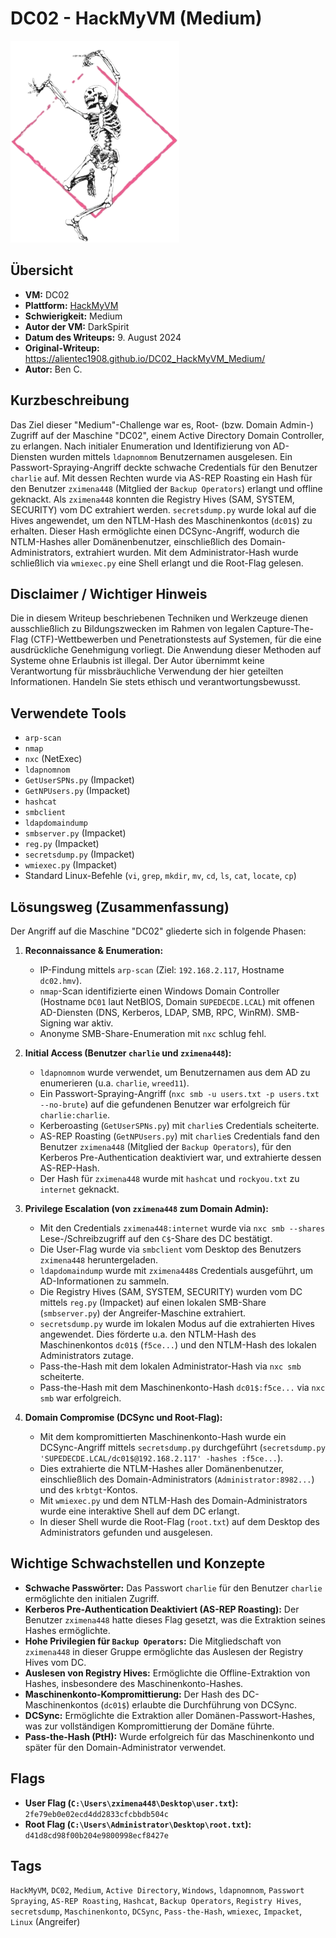 # DC02 - HackMyVM (Medium)

![DC02.png](DC02.png)

## Übersicht

*   **VM:** DC02
*   **Plattform:** [HackMyVM](https://hackmyvm.eu/machines/machine.php?vm=DC02)
*   **Schwierigkeit:** Medium
*   **Autor der VM:** DarkSpirit
*   **Datum des Writeups:** 9. August 2024
*   **Original-Writeup:** https://alientec1908.github.io/DC02_HackMyVM_Medium/
*   **Autor:** Ben C.

## Kurzbeschreibung

Das Ziel dieser "Medium"-Challenge war es, Root- (bzw. Domain Admin-) Zugriff auf der Maschine "DC02", einem Active Directory Domain Controller, zu erlangen. Nach initialer Enumeration und Identifizierung von AD-Diensten wurden mittels `ldapnomnom` Benutzernamen ausgelesen. Ein Passwort-Spraying-Angriff deckte schwache Credentials für den Benutzer `charlie` auf. Mit dessen Rechten wurde via AS-REP Roasting ein Hash für den Benutzer `zximena448` (Mitglied der `Backup Operators`) erlangt und offline geknackt. Als `zximena448` konnten die Registry Hives (SAM, SYSTEM, SECURITY) vom DC extrahiert werden. `secretsdump.py` wurde lokal auf die Hives angewendet, um den NTLM-Hash des Maschinenkontos (`dc01$`) zu erhalten. Dieser Hash ermöglichte einen DCSync-Angriff, wodurch die NTLM-Hashes aller Domänenbenutzer, einschließlich des Domain-Administrators, extrahiert wurden. Mit dem Administrator-Hash wurde schließlich via `wmiexec.py` eine Shell erlangt und die Root-Flag gelesen.

## Disclaimer / Wichtiger Hinweis

Die in diesem Writeup beschriebenen Techniken und Werkzeuge dienen ausschließlich zu Bildungszwecken im Rahmen von legalen Capture-The-Flag (CTF)-Wettbewerben und Penetrationstests auf Systemen, für die eine ausdrückliche Genehmigung vorliegt. Die Anwendung dieser Methoden auf Systeme ohne Erlaubnis ist illegal. Der Autor übernimmt keine Verantwortung für missbräuchliche Verwendung der hier geteilten Informationen. Handeln Sie stets ethisch und verantwortungsbewusst.

## Verwendete Tools

*   `arp-scan`
*   `nmap`
*   `nxc` (NetExec)
*   `ldapnomnom`
*   `GetUserSPNs.py` (Impacket)
*   `GetNPUsers.py` (Impacket)
*   `hashcat`
*   `smbclient`
*   `ldapdomaindump`
*   `smbserver.py` (Impacket)
*   `reg.py` (Impacket)
*   `secretsdump.py` (Impacket)
*   `wmiexec.py` (Impacket)
*   Standard Linux-Befehle (`vi`, `grep`, `mkdir`, `mv`, `cd`, `ls`, `cat`, `locate`, `cp`)

## Lösungsweg (Zusammenfassung)

Der Angriff auf die Maschine "DC02" gliederte sich in folgende Phasen:

1.  **Reconnaissance & Enumeration:**
    *   IP-Findung mittels `arp-scan` (Ziel: `192.168.2.117`, Hostname `dc02.hmv`).
    *   `nmap`-Scan identifizierte einen Windows Domain Controller (Hostname `DC01` laut NetBIOS, Domain `SUPEDECDE.LCAL`) mit offenen AD-Diensten (DNS, Kerberos, LDAP, SMB, RPC, WinRM). SMB-Signing war aktiv.
    *   Anonyme SMB-Share-Enumeration mit `nxc` schlug fehl.

2.  **Initial Access (Benutzer `charlie` und `zximena448`):**
    *   `ldapnomnom` wurde verwendet, um Benutzernamen aus dem AD zu enumerieren (u.a. `charlie`, `wreed11`).
    *   Ein Passwort-Spraying-Angriff (`nxc smb -u users.txt -p users.txt --no-brute`) auf die gefundenen Benutzer war erfolgreich für `charlie:charlie`.
    *   Kerberoasting (`GetUserSPNs.py`) mit `charlie`s Credentials scheiterte.
    *   AS-REP Roasting (`GetNPUsers.py`) mit `charlie`s Credentials fand den Benutzer `zximena448` (Mitglied der `Backup Operators`), für den Kerberos Pre-Authentication deaktiviert war, und extrahierte dessen AS-REP-Hash.
    *   Der Hash für `zximena448` wurde mit `hashcat` und `rockyou.txt` zu `internet` geknackt.

3.  **Privilege Escalation (von `zximena448` zum Domain Admin):**
    *   Mit den Credentials `zximena448:internet` wurde via `nxc smb --shares` Lese-/Schreibzugriff auf den `C$`-Share des DC bestätigt.
    *   Die User-Flag wurde via `smbclient` vom Desktop des Benutzers `zximena448` heruntergeladen.
    *   `ldapdomaindump` wurde mit `zximena448`s Credentials ausgeführt, um AD-Informationen zu sammeln.
    *   Die Registry Hives (SAM, SYSTEM, SECURITY) wurden vom DC mittels `reg.py` (Impacket) auf einen lokalen SMB-Share (`smbserver.py`) der Angreifer-Maschine extrahiert.
    *   `secretsdump.py` wurde im lokalen Modus auf die extrahierten Hives angewendet. Dies förderte u.a. den NTLM-Hash des Maschinenkontos `dc01$` (`f5ce...`) und den NTLM-Hash des lokalen Administrators zutage.
    *   Pass-the-Hash mit dem lokalen Administrator-Hash via `nxc smb` scheiterte.
    *   Pass-the-Hash mit dem Maschinenkonto-Hash `dc01$:f5ce...` via `nxc smb` war erfolgreich.

4.  **Domain Compromise (DCSync und Root-Flag):**
    *   Mit dem kompromittierten Maschinenkonto-Hash wurde ein DCSync-Angriff mittels `secretsdump.py` durchgeführt (`secretsdump.py 'SUPEDECDE.LCAL/dc01$@192.168.2.117' -hashes :f5ce...`).
    *   Dies extrahierte die NTLM-Hashes aller Domänenbenutzer, einschließlich des Domain-Administrators (`Administrator:8982...`) und des `krbtgt`-Kontos.
    *   Mit `wmiexec.py` und dem NTLM-Hash des Domain-Administrators wurde eine interaktive Shell auf dem DC erlangt.
    *   In dieser Shell wurde die Root-Flag (`root.txt`) auf dem Desktop des Administrators gefunden und ausgelesen.

## Wichtige Schwachstellen und Konzepte

*   **Schwache Passwörter:** Das Passwort `charlie` für den Benutzer `charlie` ermöglichte den initialen Zugriff.
*   **Kerberos Pre-Authentication Deaktiviert (AS-REP Roasting):** Der Benutzer `zximena448` hatte dieses Flag gesetzt, was die Extraktion seines Hashes ermöglichte.
*   **Hohe Privilegien für `Backup Operators`:** Die Mitgliedschaft von `zximena448` in dieser Gruppe ermöglichte das Auslesen der Registry Hives vom DC.
*   **Auslesen von Registry Hives:** Ermöglichte die Offline-Extraktion von Hashes, insbesondere des Maschinenkonto-Hashes.
*   **Maschinenkonto-Kompromittierung:** Der Hash des DC-Maschinenkontos (`dc01$`) erlaubte die Durchführung von DCSync.
*   **DCSync:** Ermöglichte die Extraktion aller Domänen-Passwort-Hashes, was zur vollständigen Kompromittierung der Domäne führte.
*   **Pass-the-Hash (PtH):** Wurde erfolgreich für das Maschinenkonto und später für den Domain-Administrator verwendet.

## Flags

*   **User Flag (`C:\Users\zximena448\Desktop\user.txt`):** `2fe79eb0e02ecd4dd2833cfcbbdb504c`
*   **Root Flag (`C:\Users\Administrator\Desktop\root.txt`):** `d41d8cd98f00b204e9800998ecf8427e`

## Tags

`HackMyVM`, `DC02`, `Medium`, `Active Directory`, `Windows`, `ldapnomnom`, `Passwort Spraying`, `AS-REP Roasting`, `Hashcat`, `Backup Operators`, `Registry Hives`, `secretsdump`, `Maschinenkonto`, `DCSync`, `Pass-the-Hash`, `wmiexec`, `Impacket`, `Linux` (Angreifer)
